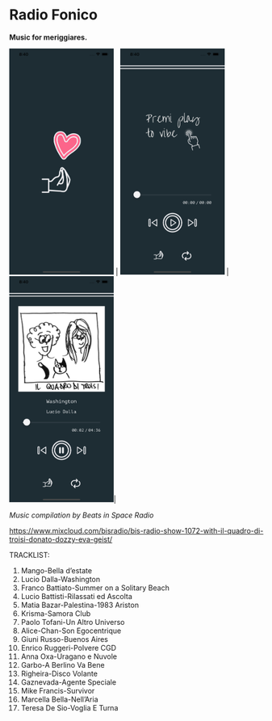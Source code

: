 #  Radio Fonico

**Music for meriggiares.**

<img src="radiofonico/Assets.xcassets/Screenshots/01.imageset/01.png" alt="launch screen screenshot" width="207" height="448"/> |
<img src="radiofonico/Assets.xcassets/Screenshots/02.imageset/02.png" alt="premi play screenshot" width="207" height="448"/> |
<img src="radiofonico/Assets.xcassets/Screenshots/03.imageset/03.png" alt="music player screenshot" width="207" height="448"/>| 

*Music compilation by Beats in Space Radio*

https://www.mixcloud.com/bisradio/bis-radio-show-1072-with-il-quadro-di-troisi-donato-dozzy-eva-geist/

TRACKLIST: 

1. Mango-Bella d’estate 
2. Lucio Dalla-Washington 
3. Franco Battiato-Summer on a Solitary Beach 
4. Lucio Battisti-Rilassati ed Ascolta 
5. Matia Bazar-Palestina-1983 Ariston
6. Krisma-Samora Club
7. Paolo Tofani-Un Altro Universo 
8. Alice-Chan-Son Egocentrique 
9. Giuni Russo-Buenos Aires
10. Enrico Ruggeri-Polvere CGD
11. Anna Oxa-Uragano e Nuvole 
12. Garbo-A Berlino Va Bene 
13. Righeira-Disco Volante 
14. Gaznevada-Agente Speciale 
15. Mike Francis-Survivor
16. Marcella Bella-Nell’Aria 
17. Teresa De Sio-Voglia E Turna
